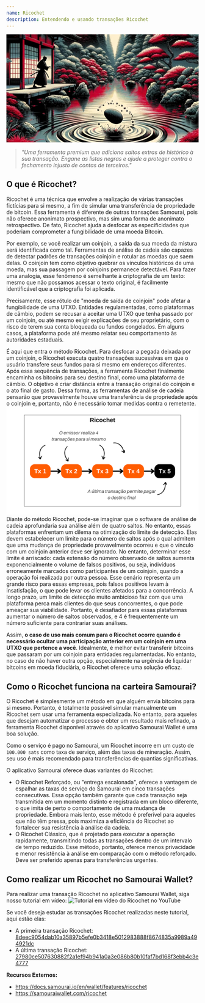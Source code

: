```yaml
---
name: Ricochet
description: Entendendo e usando transações Ricochet
---
```


![capa ricochet](assets/cover.jpeg)

> *"Uma ferramenta premium que adiciona saltos extras de histórico à sua transação. Engane as listas negras e ajude a proteger contra o fechamento injusto de contas de terceiros."*

## O que é Ricochet?
Ricochet é uma técnica que envolve a realização de várias transações fictícias para si mesmo, a fim de simular uma transferência de propriedade de bitcoin. Essa ferramenta é diferente de outras transações Samourai, pois não oferece anonimato prospectivo, mas sim uma forma de anonimato retrospectivo. De fato, Ricochet ajuda a desfocar as especificidades que poderiam comprometer a fungibilidade de uma moeda Bitcoin.

Por exemplo, se você realizar um coinjoin, a saída da sua moeda da mistura será identificada como tal. Ferramentas de análise de cadeia são capazes de detectar padrões de transações coinjoin e rotular as moedas que saem delas. O coinjoin tem como objetivo quebrar os vínculos históricos de uma moeda, mas sua passagem por coinjoins permanece detectável. Para fazer uma analogia, esse fenômeno é semelhante à criptografia de um texto: mesmo que não possamos acessar o texto original, é facilmente identificável que a criptografia foi aplicada.

Precisamente, esse rótulo de "moeda de saída de coinjoin" pode afetar a fungibilidade de uma UTXO. Entidades regulamentadas, como plataformas de câmbio, podem se recusar a aceitar uma UTXO que tenha passado por um coinjoin, ou até mesmo exigir explicações de seu proprietário, com o risco de terem sua conta bloqueada ou fundos congelados. Em alguns casos, a plataforma pode até mesmo relatar seu comportamento às autoridades estaduais.

É aqui que entra o método Ricochet. Para desfocar a pegada deixada por um coinjoin, o Ricochet executa quatro transações sucessivas em que o usuário transfere seus fundos para si mesmo em endereços diferentes. Após essa sequência de transações, a ferramenta Ricochet finalmente encaminha os bitcoins para seu destino final, como uma plataforma de câmbio. O objetivo é criar distância entre a transação original do coinjoin e o ato final de gasto. Dessa forma, as ferramentas de análise de cadeia pensarão que provavelmente houve uma transferência de propriedade após o coinjoin e, portanto, não é necessário tomar medidas contra o remetente.
![diagrama ricochet](assets/pt/1.png)
Diante do método Ricochet, pode-se imaginar que o software de análise de cadeia aprofundaria sua análise além de quatro saltos. No entanto, essas plataformas enfrentam um dilema na otimização do limite de detecção. Elas devem estabelecer um limite para o número de saltos após o qual admitem que uma mudança de propriedade provavelmente ocorreu e que o vínculo com um coinjoin anterior deve ser ignorado. No entanto, determinar esse limite é arriscado: cada extensão do número observado de saltos aumenta exponencialmente o volume de falsos positivos, ou seja, indivíduos erroneamente marcados como participantes de um coinjoin, quando a operação foi realizada por outra pessoa. Esse cenário representa um grande risco para essas empresas, pois falsos positivos levam à insatisfação, o que pode levar os clientes afetados para a concorrência. A longo prazo, um limite de detecção muito ambicioso faz com que uma plataforma perca mais clientes do que seus concorrentes, o que pode ameaçar sua viabilidade. Portanto, é desafiador para essas plataformas aumentar o número de saltos observados, e 4 é frequentemente um número suficiente para contrariar suas análises.

Assim, **o caso de uso mais comum para o Ricochet ocorre quando é necessário ocultar uma participação anterior em um coinjoin em uma UTXO que pertence a você**. Idealmente, é melhor evitar transferir bitcoins que passaram por um coinjoin para entidades regulamentadas. No entanto, no caso de não haver outra opção, especialmente na urgência de liquidar bitcoins em moeda fiduciária, o Ricochet oferece uma solução eficaz.

## Como o Ricochet funciona na carteira Samourai?
O Ricochet é simplesmente um método em que alguém envia bitcoins para si mesmo. Portanto, é totalmente possível simular manualmente um Ricochet sem usar uma ferramenta especializada. No entanto, para aqueles que desejam automatizar o processo e obter um resultado mais refinado, a ferramenta Ricochet disponível através do aplicativo Samourai Wallet é uma boa solução.

Como o serviço é pago no Samourai, um Ricochet incorre em um custo de `100.000 sats` como taxa de serviço, além das taxas de mineração. Assim, seu uso é mais recomendado para transferências de quantias significativas.

O aplicativo Samourai oferece duas variantes do Ricochet:
- O Ricochet Reforçado, ou "entrega escalonada", oferece a vantagem de espalhar as taxas de serviço do Samourai em cinco transações consecutivas. Essa opção também garante que cada transação seja transmitida em um momento distinto e registrada em um bloco diferente, o que imita de perto o comportamento de uma mudança de propriedade. Embora mais lento, esse método é preferível para aqueles que não têm pressa, pois maximiza a eficiência do Ricochet ao fortalecer sua resistência à análise da cadeia.
- O Ricochet Clássico, que é projetado para executar a operação rapidamente, transmitindo todas as transações dentro de um intervalo de tempo reduzido. Esse método, portanto, oferece menos privacidade e menor resistência à análise em comparação com o método reforçado. Deve ser preferido apenas para transferências urgentes.

## Como realizar um Ricochet no Samourai Wallet?
Para realizar uma transação Ricochet no aplicativo Samourai Wallet, siga nosso tutorial em vídeo:
![Tutorial em vídeo do Ricochet no YouTube](https://youtu.be/Gsz0zuVo3N4)

Se você deseja estudar as transações Ricochet realizadas neste tutorial, aqui estão elas:
- A primeira transação Ricochet: [8deec9054dab10a35897b5efe0b3418e5012983888f8674835a9989a494921dc](https://mempool.space/fr/testnet/tx/8deec9054dab10a35897b5efe0b3418e5012983888f8674835a9989a494921dc)
- A última transação Ricochet: [27980ce507630882f2a1ef94b941a0a3e086b80b10faf7bd168f3ebb4c3e4777](https://mempool.space/fr/testnet/tx/27980ce507630882f2a1ef94b941a0a3e086b80b10faf7bd168f3ebb4c3e4777)

**Recursos Externos:**
- https://docs.samourai.io/en/wallet/features/ricochet
- https://samouraiwallet.com/ricochet
